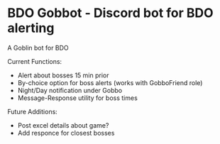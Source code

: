# BDO Gobbot - Discord bot for BDO alerting

A Goblin bot for BDO

Current Functions:
* Alert about bosses 15 min prior
* By-choice option for boss alerts (works with GobboFriend role)
* Night/Day notification under Gobbo
* Message-Response utility for boss times

Future Additions:
* Post excel details about game?
* Add responce for closest bosses